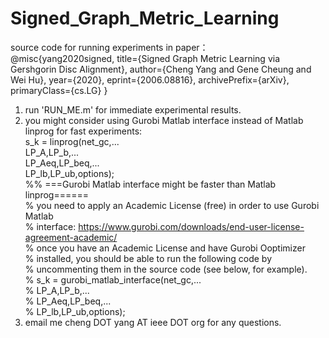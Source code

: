 # Signed_Graph_Metric_Learning
 source code for running experiments in paper：\
 @misc{yang2020signed,
    title={Signed Graph Metric Learning via Gershgorin Disc Alignment},
    author={Cheng Yang and Gene Cheung and Wei Hu},
    year={2020},
    eprint={2006.08816},
    archivePrefix={arXiv},
    primaryClass={cs.LG}
}
1. run 'RUN_ME.m' for immediate experimental results.
2. you might consider using Gurobi Matlab interface instead of Matlab linprog for fast experiments:\
   s_k = linprog(net_gc,...\
        LP_A,LP_b,...\
        LP_Aeq,LP_beq,...\
        LP_lb,LP_ub,options);\
    %% ===Gurobi Matlab interface might be faster than Matlab linprog======\
    % you need to apply an Academic License (free) in order to use Gurobi Matlab\
    % interface: https://www.gurobi.com/downloads/end-user-license-agreement-academic/ \
    % once you have an Academic License and have Gurobi Ooptimizer\
    % installed, you should be able to run the following code by\
    % uncommenting them in the source code (see below, for example).\
    % s_k = gurobi_matlab_interface(net_gc,...\
    % LP_A,LP_b,...\
    % LP_Aeq,LP_beq,...\
    % LP_lb,LP_ub,options);
3. email me cheng DOT yang AT ieee DOT org for any questions.